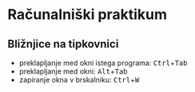 # Računalniški praktikum
## Bližnjice na tipkovnici
- preklapljanje med okni istega programa: <kbd>Ctrl</kbd>+<kbd>Tab</kbd>
- preklapljanje med okni: <kbd>Alt</kbd>+<kbd>Tab</kbd>
- zapiranje okna v brskalniku: <kbd>Ctrl</kbd>+<kbd>W</kbd>
